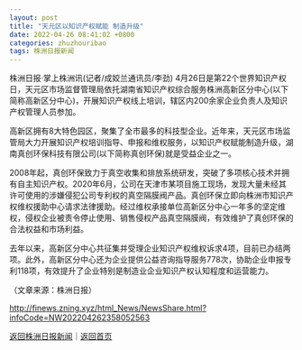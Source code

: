 ```yaml
---
layout: post
title: "天元区以知识产权赋能 制造升级"
date: 2022-04-26 08:41:02 +0800
categories: zhuzhouribao
tags: 株洲日报新闻
---
```

<p>株洲日报·掌上株洲讯(记者/成姣兰通讯员/李劲) 4月26日是第22个世界知识产权日，天元区市场监督管理局依托湖南省知识产权综合服务株洲高新区分中心(以下简称高新区分中心)，开展知识产权线上培训，辖区内200余家企业负责人及知识产权管理人员参加。</p>
 <p>高新区拥有8大特色园区，聚集了全市最多的科技型企业。近年来，天元区市场监管局大力开展知识产权培训指导、申报和维权服务，以知识产权赋能制造升级，湖南真创环保科技有限公司(以下简称真创环保)就是受益企业之一。</p>
 <p>2008年起，真创环保致力于真空收集和排放系统研发，突破了多项核心技术并拥有自主知识产权。2020年6月，公司在天津市某项目施工现场，发现大量未经其许可使用的涉嫌侵犯公司专利权的真空隔膜阀产品。真创环保立即向株洲市知识产权维权援助中心请求法律援助。经过维权承接单位高新区分中心一年多的坚定维权，侵权企业被责令停止使用、销售侵权产品真空隔膜阀，有效维护了真创环保的合法权益和市场利益。</p>
 <p>去年以来，高新区分中心共征集并受理企业知识产权维权诉求4项，目前已办结两项。此外，高新区分中心还为企业提供公益咨询指导服务778次，协助企业申报专利118项，有效提升了企业特别是制造业企业知识产权认知程度和运营能力。 </p><p class="em_media">（文章来源：株洲日报）</p>

<http://finews.zning.xyz/html_News/NewsShare.html?infoCode=NW202204262358052563>

[返回株洲日报新闻](//finews.withounder.com/category/zhuzhouribao.html)｜[返回首页](//finews.withounder.com/)